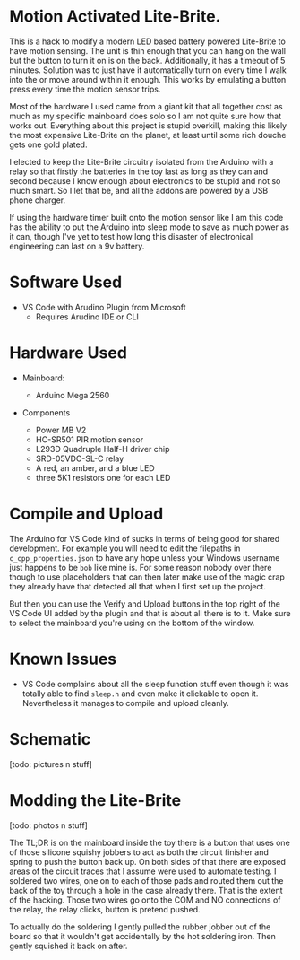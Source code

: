 # Motion Activated Lite-Brite.

This is a hack to modify a modern LED based battery powered Lite-Brite to
have motion sensing. The unit is thin enough that you can hang on the wall
but the button to turn it on is on the back. Additionally, it has a timeout
of 5 minutes. Solution was to just have it automatically turn on every time
I walk into the or move around within it enough. This works by emulating a
button press every time the motion sensor trips.

Most of the hardware I used came from a giant kit that all together cost
as much as my specific mainboard does solo so I am not quite sure how that
works out. Everything about this project is stupid overkill, making this
likely the most expensive Lite-Brite on the planet, at least until some rich
douche gets one gold plated.

I elected to keep the Lite-Brite circuitry isolated from the Arduino with
a relay so that firstly the batteries in the toy last as long as they can
and second because I know enough about electronics to be stupid and not so
much smart. So I let that be, and all the addons are powered by a USB phone
charger.

If using the hardware timer built onto the motion sensor like I am this
code has the ability to put the Arduino into sleep mode to save as much
power as it can, though I've yet to test how long this disaster of
electronical engineering can last on a 9v battery.

# Software Used

* VS Code with Arudino Plugin from Microsoft
	- Requires Arudino IDE or CLI

# Hardware Used

* Mainboard:
	- Arduino Mega 2560

* Components
	- Power MB V2
	- HC-SR501 PIR motion sensor
	- L293D Quadruple Half-H driver chip
	- SRD-05VDC-SL-C relay
	- A red, an amber, and a blue LED
	- three 5K1 resistors one for each LED

# Compile and Upload

The Arduino for VS Code kind of sucks in terms of being good for shared
development. For example you will need to edit the filepaths in
`c_cpp_properties.json` to have any hope unless your Windows username
just happens to be `bob` like mine is. For some reason nobody over there
though to use placeholders that can then later make use of the magic crap
they already have that detected all that when I first set up the project.

But then you can use the Verify and Upload buttons in the top right of
the VS Code UI added by the plugin and that is about all there is to it.
Make sure to select the mainboard you're using on the bottom of the window.

# Known Issues

* VS Code complains about all the sleep function stuff even though it was
  totally able to find `sleep.h` and even make it clickable to open it.
  Nevertheless it manages to compile and upload cleanly.

# Schematic

[todo: pictures n stuff]

# Modding the Lite-Brite

[todo: photos n stuff]

The TL;DR is on the mainboard inside the toy there is a button that uses
one of those silicone squishy jobbers to act as both the circuit finisher
and spring to push the button back up. On both sides of that there are
exposed areas of the circuit traces that I assume were used to automate testing. I soldered two wires, one on to each of those pads and routed them
out the back of the toy through a hole in the case already there. That is
the extent of the hacking. Those two wires go onto the COM and NO
connections of the relay, the relay clicks, button is pretend pushed.

To actually do the soldering I gently pulled the rubber jobber out of the
board so that it wouldn't get accidentally by the hot soldering iron. Then gently squished it back on after.

